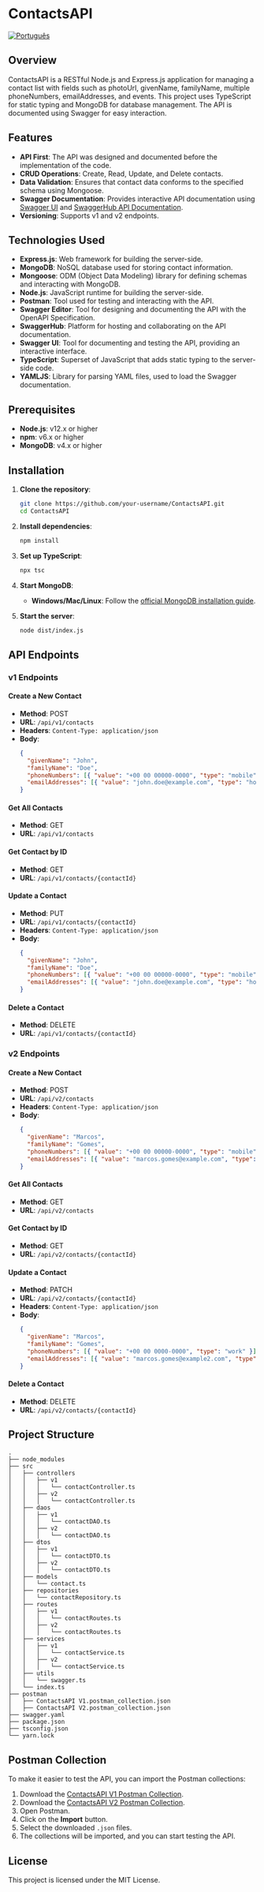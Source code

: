 # ContactsAPI

[![Português](https://img.shields.io/badge/lang-portuguese-green.svg)](README_pt-br.md)

## Overview

ContactsAPI is a RESTful Node.js and Express.js application for managing a contact list with fields such as photoUrl, givenName, familyName, multiple phoneNumbers, emailAddresses, and events. This project uses TypeScript for static typing and MongoDB for database management. The API is documented using Swagger for easy interaction.

## Features

- **API First**: The API was designed and documented before the implementation of the code.
- **CRUD Operations**: Create, Read, Update, and Delete contacts.
- **Data Validation**: Ensures that contact data conforms to the specified schema using Mongoose.
- **Swagger Documentation**: Provides interactive API documentation using [Swagger UI](http://localhost:5500/api-docs) and [SwaggerHub API Documentation](https://app.swaggerhub.com/apis/MPCGOMES2/ContactsAPI/1.0.0).
- **Versioning**: Supports v1 and v2 endpoints.

## Technologies Used

- **Express.js**: Web framework for building the server-side.
- **MongoDB**: NoSQL database used for storing contact information.
- **Mongoose**: ODM (Object Data Modeling) library for defining schemas and interacting with MongoDB.
- **Node.js**: JavaScript runtime for building the server-side.
- **Postman**: Tool used for testing and interacting with the API.
- **Swagger Editor**: Tool for designing and documenting the API with the OpenAPI Specification.
- **SwaggerHub**: Platform for hosting and collaborating on the API documentation.
- **Swagger UI**: Tool for documenting and testing the API, providing an interactive interface.
- **TypeScript**: Superset of JavaScript that adds static typing to the server-side code.
- **YAMLJS**: Library for parsing YAML files, used to load the Swagger documentation.

## Prerequisites

- **Node.js**: v12.x or higher
- **npm**: v6.x or higher
- **MongoDB**: v4.x or higher

## Installation

1. **Clone the repository**:

   ```bash
   git clone https://github.com/your-username/ContactsAPI.git
   cd ContactsAPI
   ```

2. **Install dependencies**:

   ```bash
   npm install
   ```

3. **Set up TypeScript**:

   ```bash
   npx tsc
   ```

4. **Start MongoDB**:

   - **Windows/Mac/Linux**: Follow the [official MongoDB installation guide](https://docs.mongodb.com/manual/installation/).

5. **Start the server**:
   ```bash
   node dist/index.js
   ```
   
## API Endpoints

### v1 Endpoints

#### Create a New Contact

- **Method**: POST
- **URL**: `/api/v1/contacts`
- **Headers**: `Content-Type: application/json`
- **Body**:
  ```json
  {
    "givenName": "John",
    "familyName": "Doe",
    "phoneNumbers": [{ "value": "+00 00 00000-0000", "type": "mobile" }],
    "emailAddresses": [{ "value": "john.doe@example.com", "type": "home" }]
  }
  ```

#### Get All Contacts

- **Method**: GET
- **URL**: `/api/v1/contacts`

#### Get Contact by ID

- **Method**: GET
- **URL**: `/api/v1/contacts/{contactId}`

#### Update a Contact

- **Method**: PUT
- **URL**: `/api/v1/contacts/{contactId}`
- **Headers**: `Content-Type: application/json`
- **Body**:
  ```json
  {
    "givenName": "John",
    "familyName": "Doe",
    "phoneNumbers": [{ "value": "+00 00 00000-0000", "type": "mobile" }],
    "emailAddresses": [{ "value": "john.doe@example.com", "type": "home" }]
  }
  ```

#### Delete a Contact

- **Method**: DELETE
- **URL**: `/api/v1/contacts/{contactId}`

### v2 Endpoints

#### Create a New Contact

- **Method**: POST
- **URL**: `/api/v2/contacts`
- **Headers**: `Content-Type: application/json`
- **Body**:
  ```json
  {
    "givenName": "Marcos",
    "familyName": "Gomes",
    "phoneNumbers": [{ "value": "+00 00 00000-0000", "type": "mobile" }],
    "emailAddresses": [{ "value": "marcos.gomes@example.com", "type": "home" }]
  }
  ```

#### Get All Contacts

- **Method**: GET
- **URL**: `/api/v2/contacts`

#### Get Contact by ID

- **Method**: GET
- **URL**: `/api/v2/contacts/{contactId}`

#### Update a Contact

- **Method**: PATCH
- **URL**: `/api/v2/contacts/{contactId}`
- **Headers**: `Content-Type: application/json`
- **Body**:
  ```json
  {
    "givenName": "Marcos",
    "familyName": "Gomes",
    "phoneNumbers": [{ "value": "+00 00 0000-0000", "type": "work" }],
    "emailAddresses": [{ "value": "marcos.gomes@example2.com", "type": "work" }]
  }
  ```

#### Delete a Contact

- **Method**: DELETE
- **URL**: `/api/v2/contacts/{contactId}`

## Project Structure

```
.
├── node_modules
├── src
│   ├── controllers
│   │   ├── v1
│   │   │   └── contactController.ts
│   │   ├── v2
│   │   │   └── contactController.ts
│   ├── daos
│   │   ├── v1
│   │   │   └── contactDAO.ts
│   │   ├── v2
│   │   │   └── contactDAO.ts
│   ├── dtos
│   │   ├── v1
│   │   │   └── contactDTO.ts
│   │   ├── v2
│   │   │   └── contactDTO.ts
│   ├── models
│   │   └── contact.ts
│   ├── repositories
│   │   └── contactRepository.ts
│   ├── routes
│   │   ├── v1
│   │   │   └── contactRoutes.ts
│   │   ├── v2
│   │   │   └── contactRoutes.ts
│   ├── services
│   │   ├── v1
│   │   │   └── contactService.ts
│   │   ├── v2
│   │   │   └── contactService.ts
│   ├── utils
│   │   └── swagger.ts
│   └── index.ts
├── postman
│   ├── ContactsAPI V1.postman_collection.json
│   ├── ContactsAPI V2.postman_collection.json
├── swagger.yaml
├── package.json
├── tsconfig.json
└── yarn.lock
```

## Postman Collection

To make it easier to test the API, you can import the Postman collections:

1. Download the [ContactsAPI V1 Postman Collection](./postman/ContactsAPI%20V1.postman_collection.json).
2. Download the [ContactsAPI V2 Postman Collection](./postman/ContactsAPI%20V2.postman_collection.json).
3. Open Postman.
4. Click on the **Import** button.
5. Select the downloaded `.json` files.
6. The collections will be imported, and you can start testing the API.

## License

This project is licensed under the MIT License.
